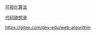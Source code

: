 # 

[可视化算法](https://visualgo.net/zh)

[代码随想录](https://www.programmercarl.com/)

https://gitee.com/dev-edu/web-algorithm